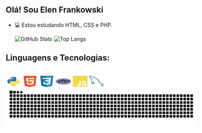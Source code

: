 ## Olá! Sou Elen Frankowski

- 💻 Estou estudando HTML, CSS e PHP.

  ![GitHub Stats](https://github-readme-stats.vercel.app/api?username=elenfrankowski&theme=vision-friendly-dark&show_icons=true&count_private=true&include_all_commits=true)
  ![Top Langs](https://github-readme-stats.vercel.app/api/top-langs/?username=elenfrankowski&layout=compact&theme=vision-friendly-dark)

## Linguagens e Tecnologias:
<div style="display: inline_block"><br>
  <img align="center" alt="Elen-Python" height="30" width="40" src="https://raw.githubusercontent.com/devicons/devicon/master/icons/python/python-original.svg">
  <img align="center" alt="Elen-HTML" height="30" width="40" src="https://raw.githubusercontent.com/devicons/devicon/master/icons/html5/html5-original.svg">
  <img align="center" alt="Elen-CSS" height="30" width="40" src="https://raw.githubusercontent.com/devicons/devicon/master/icons/css3/css3-original.svg">
  <img align="center" alt="Elen-PHP" height="30" width="40" src="https://raw.githubusercontent.com/devicons/devicon/master/icons/php/php-original.svg">
  <img align="center" alt="Elen-Js" height="30" width="40" src="https://raw.githubusercontent.com/devicons/devicon/master/icons/javascript/javascript-plain.svg">
  <img align="center" alt="Elen-MySQL" height="30" width="40" src="https://raw.githubusercontent.com/devicons/devicon/master/icons/mysql/mysql-original.svg">
</div>

<picture align="center">
  <source media="(prefers-color-scheme: dark)" srcset="https://raw.githubusercontent.com/elenfrankowski/elenfrankowski/output/github-contribution-grid-snake-dark.svg">
  <source media="(prefers-color-scheme: light)" srcset="https://raw.githubusercontent.com/elenfrankowski/elenfrankowski/output/github-contribution-grid-snake-dark.svg">
  <img align="center" alt="github contribution grid snake animation" src="https://raw.githubusercontent.com/elenfrankowski/elenfrankowski/output/github-contribution-grid-snake.svg">
</picture>
